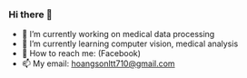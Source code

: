 ### Hi there 👋
- 🔭 I’m currently working on medical data processing
- 🌱 I’m currently learning computer vision, medical analysis
- 💬 How to reach me: (Facebook)
- 📫 My email: hoangsonltt710@gmail.com


<!--
**HoangSon710/HoangSon710** is a ✨ _special_ ✨ repository because its `README.md` (this file) appears on your GitHub profile.

Here are some ideas to get you started:


-->
